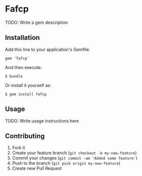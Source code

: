 # Fafcp

TODO: Write a gem description

## Installation

Add this line to your application's Gemfile:

    gem 'fafcp'

And then execute:

    $ bundle

Or install it yourself as:

    $ gem install fafcp

## Usage

TODO: Write usage instructions here

## Contributing

1. Fork it
2. Create your feature branch (`git checkout -b my-new-feature`)
3. Commit your changes (`git commit -am 'Added some feature'`)
4. Push to the branch (`git push origin my-new-feature`)
5. Create new Pull Request
